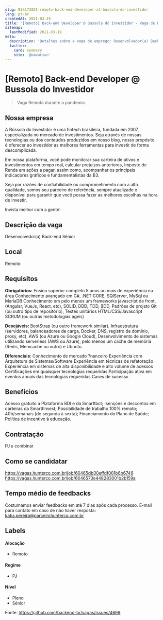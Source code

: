 ```yaml
---
slug: 836173821-remoto-back-end-developer-at-bussola-do-investidor
lang: pt-br
createdAt: 2021-03-19
title: '[Remoto] Back-end Developer @ Bussola do Investidor - Vaga de Emprego'
sitemap:
  lastModified: 2021-03-19
meta:
  description: 'Detalhes sobre a vaga de emprego: Desenvolvedor(a) Back-end Sênior'
  twitter:
    card: summary
    site: '@nawarian'
---
```


# [Remoto] Back-end Developer @ Bussola do Investidor

<!--
==================================================
Caso a vaga for remoto durante a pandemia informar no texto "Remoto durante o covid"
==================================================
-->
<!-- 
==================================================
POR FAVOR, SÓ POSTE SE A VAGA FOR PARA BACK-END!

Não faça distinção de gênero no título da vaga.

Use: "Back-End Developer" ao invés de 
"Desenvolvedor Back-End" \o/

Exemplo: `[São Paulo] Back-End Developer @ NOME DA EMPRESA`
==================================================
-->
<!--
==================================================
Caso a vaga for remoto durante a pandemia deixar a linha abaixo
==================================================
-->
> Vaga Remota durante a pandemia

## Nossa empresa

A Bússola do Investidor é uma fintech brasileira, fundada em 2007, especializada no mercado de investimentos. Seja através de nossas tecnologias ou dos conteúdos produzidos em nosso blog, nosso propósito é oferecer ao investidor as melhores ferramentas para investir de forma descomplicada.

Em nossa plataforma, você pode monitorar sua carteira de ativos e investimentos em tempo real, calcular prejuízos anteriores, Imposto de Renda em ações a pagar, assim como, acompanhar os principais indicadores gráficos e fundamentalistas da B3.

Seja por razões de confiabilidade ou comprometimento com a alta qualidade, somos seu parceiro de referência, sempre atualizado e disponível para garantir que você possa fazer as melhores escolhas na hora de investir.

Invista melhor com a gente!

## Descrição da vaga

Desenvolvedor(a) Back-end Sênior 

## Local

Remoto

## Requisitos

**Obrigatórios:**
Ensino superior completo
5 anos ou mais de experiência na área
Conhecimento avançado em C#, .NET CORE, SQlServer, MySql ou MariaDB
Conhecimento em pelo menos um frameworks javascript de front, (Angular, VueJs, React, etc),
SOLID, DDD, TDD, BDD,
Padrões de projeto
Git (ou outro tipo de repositório),
Testes unitários
HTML/CSS/Javascript
SCRUM (ou outras metodologias ágeis)

**Desejáveis:**
BootStrap (ou outro framework similar),
Infraestrutura (servidores, balanceadores de carga, Docker, DNS, registro de domínio, proxy, etc),
AWS (ou Azure ou Google Cloud),
Desenvolvimento de sistemas utilizando serverless (AWS ou Azure), pelo menos um cache de memória (Redis, Memcache ou outro) e Ubuntu.

**Diferenciais:**
Conhecimento de mercado ?nanceiro
Experiência com Arquitetura de Sistemas/Software
Experiência em técnicas de refatoração
Experiência em sistemas de alta disponibilidade e alto volume de acessos Certificações em quaisquer tecnologias requeridas
Participação ativa em eventos anuais das tecnologias requeridas
Cases de sucesso

## Benefícios

Acesso gratuito a Plataforma BDI e da Smarttbot;
Isenções e descontos em carteiras da SmarttInvest;
Possibilidade de trabalho 100% remoto;
40h/semanais (de segunda à sexta);
Financiamento do Plano de Saúde;
Política de incentivo à educação.

## Contratação

PJ a combinar

## Como se candidatar

https://vagas.hunterco.com.br/job/60465db00effdf001b6b6746
https://vagas.hunterco.com.br/job/6046573e448283001b2b159a

## Tempo médio de feedbacks

Costumamos enviar feedbacks em até 7 dias após cada processo.
E-mail para contato em caso de não haver resposta: katia.pereira@parceirohunterco.com.br

## Labels
<!-- retire os labels que não fazem sentido à vaga -->

#### Alocação
- Remoto

#### Regime
- PJ

#### Nível
- Pleno
- Sênior


Fonte: https://github.com/backend-br/vagas/issues/4699